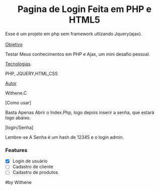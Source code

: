<h1 align="center">Pagina de Login Feita em PHP e HTML5</h1>
 Esse é um projeto em php sem framework utlizando  Jquery(ajax). 
 <br>
 
 
<br>
 <a href="#objetivo">Objetivo</a> 
 <p>Testar Meus conhecimentos em PHP e Ajax, um mini desafio pessoal.</p>
 <a href="#tecnologias">Tecnologias</a> 
 <p> PHP, JQUERY,HTML,CSS </p>
 <a href="#autor">Autor</a>
 <p> Withene.C</p>
<bloquete>
     [Como usar] <p>Basta Apenas Abrir o Index.Php, logo depois inserir a senha, que estará logo abaixo.</p>
     [login/Senha] <p>Lembre-se A Senha é um hash de 12345 e o login admin.</p>
</bloquete>

### Features

- [x] Login de usuário
- [ ] Cadastro de cliente
- [ ] Cadastro de produtos

#by Withene
